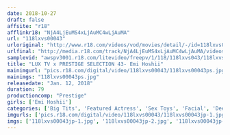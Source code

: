 ```yaml
---
date: 2018-10-27
draft: false
affsite: "r18"
afflinkr18: "NjA4LjEuMS4xLjAuMC4wLjAuMA"
url: "118lxvs00043"
urloriginal: "http://www.r18.com/videos/vod/movies/detail/-/id=118lxvs00043"
urlfinal: "http://media.r18.com/track/NjA4LjEuMS4xLjAuMC4wLjAuMA/videos/vod/movies/detail/-/id=118lxvs00043"
samplevid: "awspv3001.r18.com/litevideo/freepv/1/118/118lxvs043/118lxvs043_dmb_w.mp4"
title: "LUX TV x PRESTIGE SELECTION 43- Emi Hoshii"
mainimgurl: "pics.r18.com/digital/video/118lxvs00043/118lxvs00043ps.jpg"
mainimgs: "118lxvs00043ps.jpg"
releasedate: "Jan. 12, 2018"
duration: 79
productioncomp: "Prestige"
girls: ['Emi Hoshii']
categories: ['Big Tits', 'Featured Actress', 'Sex Toys', 'Facial', 'Deep Throat', 'Hi-Def']
imgurls: ['pics.r18.com/digital/video/118lxvs00043/118lxvs00043jp-1.jpg', 'pics.r18.com/digital/video/118lxvs00043/118lxvs00043jp-2.jpg', 'pics.r18.com/digital/video/118lxvs00043/118lxvs00043jp-3.jpg', 'pics.r18.com/digital/video/118lxvs00043/118lxvs00043jp-4.jpg', 'pics.r18.com/digital/video/118lxvs00043/118lxvs00043jp-5.jpg', 'pics.r18.com/digital/video/118lxvs00043/118lxvs00043jp-6.jpg', 'pics.r18.com/digital/video/118lxvs00043/118lxvs00043jp-7.jpg', 'pics.r18.com/digital/video/118lxvs00043/118lxvs00043jp-8.jpg', 'pics.r18.com/digital/video/118lxvs00043/118lxvs00043jp-9.jpg', 'pics.r18.com/digital/video/118lxvs00043/118lxvs00043jp-10.jpg', 'pics.r18.com/digital/video/118lxvs00043/118lxvs00043jp-11.jpg', 'pics.r18.com/digital/video/118lxvs00043/118lxvs00043jp-12.jpg', 'pics.r18.com/digital/video/118lxvs00043/118lxvs00043jp-13.jpg', 'pics.r18.com/digital/video/118lxvs00043/118lxvs00043jp-14.jpg', 'pics.r18.com/digital/video/118lxvs00043/118lxvs00043jp-15.jpg', 'pics.r18.com/digital/video/118lxvs00043/118lxvs00043jp-16.jpg', 'pics.r18.com/digital/video/118lxvs00043/118lxvs00043jp-17.jpg', 'pics.r18.com/digital/video/118lxvs00043/118lxvs00043jp-18.jpg', 'pics.r18.com/digital/video/118lxvs00043/118lxvs00043jp-19.jpg']
imgs: ['118lxvs00043jp-1.jpg', '118lxvs00043jp-2.jpg', '118lxvs00043jp-3.jpg', '118lxvs00043jp-4.jpg', '118lxvs00043jp-5.jpg', '118lxvs00043jp-6.jpg', '118lxvs00043jp-7.jpg', '118lxvs00043jp-8.jpg', '118lxvs00043jp-9.jpg', '118lxvs00043jp-10.jpg', '118lxvs00043jp-11.jpg', '118lxvs00043jp-12.jpg', '118lxvs00043jp-13.jpg', '118lxvs00043jp-14.jpg', '118lxvs00043jp-15.jpg', '118lxvs00043jp-16.jpg', '118lxvs00043jp-17.jpg', '118lxvs00043jp-18.jpg', '118lxvs00043jp-19.jpg']
---
```

